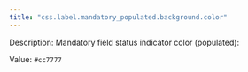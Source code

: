 ```yaml
---
title: "css.label.mandatory_populated.background.color"
---
```


Description: Mandatory field status indicator color (populated):

Value: `#cc7777`